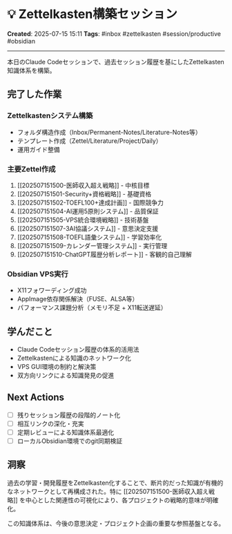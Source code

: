# 💡 Zettelkasten構築セッション

**Created**: 2025-07-15 15:11
**Tags**: #inbox #zettelkasten #session/productive #obsidian

---

本日のClaude Codeセッションで、過去セッション履歴を基にしたZettelkasten知識体系を構築。

## 完了した作業

### Zettelkastenシステム構築
- フォルダ構造作成（Inbox/Permanent-Notes/Literature-Notes等）
- テンプレート作成（Zettel/Literature/Project/Daily）
- 運用ガイド整備

### 主要Zettel作成
1. [[202507151500-医師収入超え戦略]] - 中核目標
2. [[202507151501-Security+資格戦略]] - 基礎資格
3. [[202507151502-TOEFL100+達成計画]] - 国際競争力
4. [[202507151504-AI運用5原則システム]] - 品質保証
5. [[202507151505-VPS統合環境戦略]] - 技術基盤
6. [[202507151507-3AI協議システム]] - 意思決定支援
7. [[202507151508-TOEFL語彙システム]] - 学習効率化
8. [[202507151509-カレンダー管理システム]] - 実行管理
9. [[202507151510-ChatGPT履歴分析レポート]] - 客観的自己理解

### Obsidian VPS実行
- X11フォワーディング成功
- AppImage依存関係解決（FUSE、ALSA等）
- パフォーマンス課題分析（メモリ不足 + X11転送遅延）

## 学んだこと
- Claude Codeセッション履歴の体系的活用法
- Zettelkastenによる知識のネットワーク化
- VPS GUI環境の制約と解決策
- 双方向リンクによる知識発見の促進

## Next Actions
- [ ] 残りセッション履歴の段階的ノート化
- [ ] 相互リンクの深化・充実
- [ ] 定期レビューによる知識体系最適化
- [ ] ローカルObsidian環境でのgit同期検証

## 洞察
過去の学習・開発履歴をZettelkasten化することで、断片的だった知識が有機的なネットワークとして再構成された。特に [[202507151500-医師収入超え戦略]] を中心とした関連性の可視化により、各プロジェクトの戦略的意味が明確化。

この知識体系は、今後の意思決定・プロジェクト企画の重要な参照基盤となる。